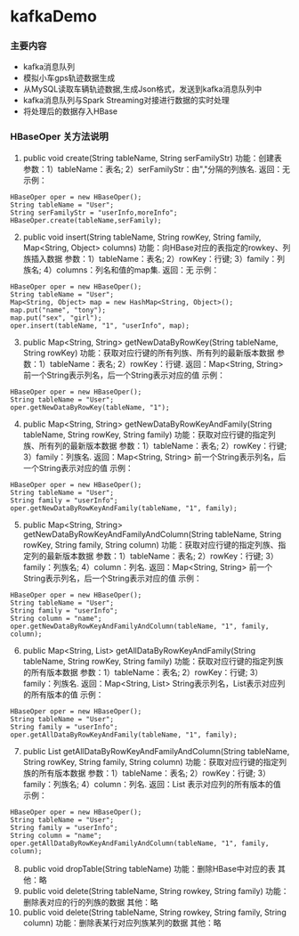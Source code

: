 # kafkaDemo
### 主要内容
- kafka消息队列
- 模拟小车gps轨迹数据生成
- 从MySQL读取车辆轨迹数据,生成Json格式，发送到kafka消息队列中
- kafka消息队列与Spark Streaming对接进行数据的实时处理
- 将处理后的数据存入HBase

### HBaseOper 关方法说明
1. public void create(String tableName, String serFamilyStr)
功能：创建表
参数：1）tableName：表名;
     2）serFamilyStr：由","分隔的列族名.
返回：无
示例：
```
HBaseOper oper = new HBaseOper();
String tableName = "User";
String serFamilyStr = "userInfo,moreInfo";
HBaseOper.create(tableName,serFamily);
```
2.  public void insert(String tableName, String rowKey, String family, Map<String, Object> columns)
功能：向HBase对应的表指定的rowkey、列族插入数据
参数：1）tableName：表名;
     2）rowKey：行键;
     3）family：列族名;
     4）columns：列名和值的map集.
返回：无
示例：
```
HBaseOper oper = new HBaseOper();
String tableName = "User";
Map<String, Object> map = new HashMap<String, Object>();
map.put("name", "tony");
map.put("sex", "girl");
oper.insert(tableName, "1", "userInfo", map);
```
3. public Map<String, String> getNewDataByRowKey(String tableName, String rowKey)
功能：获取对应行键的所有列族、所有列的最新版本数据
参数：1）tableName：表名;
     2）rowKey：行键.
返回：Map<String, String> 前一个String表示列名，后一个String表示对应的值
示例：
```
HBaseOper oper = new HBaseOper();
String tableName = "User";
oper.getNewDataByRowKey(tableName, "1");
```
4.  public Map<String, String> getNewDataByRowKeyAndFamily(String tableName, String rowKey, String family)
功能：获取对应行键的指定列族、所有列的最新版本数据
参数：1）tableName：表名;
     2）rowKey：行键;
     3）family：列族名.
返回：Map<String, String> 前一个String表示列名，后一个String表示对应的值
示例：
```
HBaseOper oper = new HBaseOper();
String tableName = "User";
String family = "userInfo";
oper.getNewDataByRowKeyAndFamily(tableName, "1", family);
```
5. public Map<String, String> getNewDataByRowKeyAndFamilyAndColumn(String tableName, String rowKey, String family, String column)
功能：获取对应行键的指定列族、指定列的最新版本数据
参数：1）tableName：表名;
     2）rowKey：行键;
     3）family：列族名;
     4）column：列名.
返回：Map<String, String> 前一个String表示列名，后一个String表示对应的值
示例：
```
HBaseOper oper = new HBaseOper();
String tableName = "User";
String family = "userInfo";
String column = "name";
oper.getNewDataByRowKeyAndFamilyAndColumn(tableName, "1", family, column);
```
6. public Map<String, List<String>> getAllDataByRowKeyAndFamily(String tableName, String rowKey, String family)
功能：获取对应行键的指定列族的所有版本数据
参数：1）tableName：表名;
     2）rowKey：行键;
     3）family：列族名.
返回：Map<String, List<String>> String表示列名，List<String>表示对应列的所有版本的值
示例：
```
HBaseOper oper = new HBaseOper();
String tableName = "User";
String family = "userInfo";
oper.getAllDataByRowKeyAndFamily(tableName, "1", family);
```
7. public List<String> getAllDataByRowKeyAndFamilyAndColumn(String tableName, String rowKey, String family, String column) 
功能：获取对应行键的指定列族的所有版本数据
参数：1）tableName：表名;
     2）rowKey：行键;
     3）family：列族名;
     4）column：列名.
返回：List<String> 表示对应列的所有版本的值
示例：
```
HBaseOper oper = new HBaseOper();
String tableName = "User";
String family = "userInfo";
String column = "name";
oper.getAllDataByRowKeyAndFamilyAndColumn(tableName, "1", family, column);
```
8. public void dropTable(String tableName) 
功能：删除HBase中对应的表
其他：略
9. public void delete(String tableName, String rowkey, String family)
功能：删除表对应的行的列族的数据
其他：略
10. public void delete(String tableName, String rowkey, String family, String column)
功能：删除表某行对应列族某列的数据
其他：略
